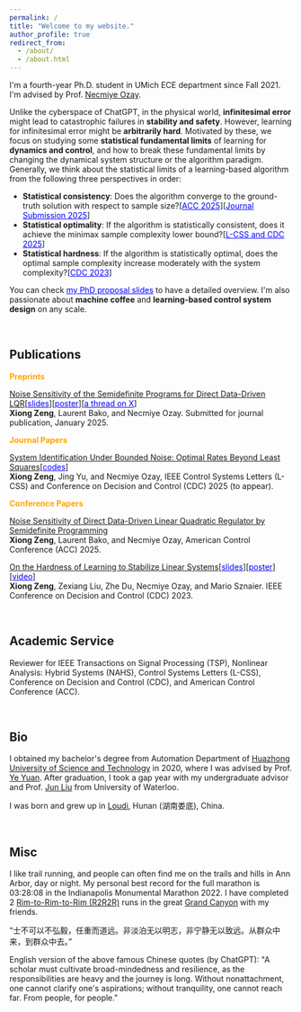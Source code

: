 ```yaml
---
permalink: /
title: "Welcome to my website."
author_profile: true
redirect_from: 
  - /about/
  - /about.html
---
```


I'm a fourth-year Ph.D. student in UMich ECE department since Fall 2021. I'm advised by Prof. <a href="https://web.eecs.umich.edu/~necmiye/" target="_blank">Necmiye Ozay</a>. 

Unlike the cyberspace of ChatGPT, in the physical world, **infinitesimal error** might lead to catastrophic 
failures in **stability and safety**. However, learning for infinitesimal error might be **arbitrarily hard**. Motivated by these, we focus on studying some **statistical fundamental limits** of learning for **dynamics and control**, and how to break these fundamental limits by changing the dynamical system structure or the algorithm paradigm. Generally, we think about the statistical limits of a learning-based algorithm from the following three perspectives in order:
- **Statistical consistency**: Does the algorithm converge to the ground-truth solution with respect to sample size?[<a href="https://web.eecs.umich.edu/~necmiye/pubs/ZengBO_acc25.pdf" style="color: blue;" target="_blank">ACC 2025</a>][<a href="https://arxiv.org/abs/2412.19705" style="color: blue;" target="_blank">Journal Submission 2025</a>]
- **Statistical optimality**: If the algorithm is statistically consistent, does it achieve the minimax sample complexity lower bound?[<a href="https://arxiv.org/abs/2503.16817" style="color: blue;" target="_blank">L-CSS and CDC 2025</a>]
- **Statistical hardness**: If the algorithm is statistically optimal, does the optimal sample complexity increase moderately with the system complexity?[<a href="https://arxiv.org/abs/2311.11151" style="color: blue;" target="_blank">CDC 2023</a>]
  
You can check <a href="https://github.com/zengxiong111/zengxiong.github.io/blob/master/files/phd_propsoal_Xiong_Zeng_part.pdf" style="color: blue;" target="_blank">my PhD proposal slides</a> to have a detailed overview. I'm also passionate about **machine coffee** and **learning-based control system design** on any scale.


&nbsp;

## Publications

<span style="color:orange">**Preprints**</span>

 
[Noise Sensitivity of the Semidefinite Programs for Direct Data-Driven LQR](https://arxiv.org/abs/2412.19705)[<a href="https://github.com/zengxiong111/zengxiong.github.io/blob/master/files/slides_Noise%20Sensitivity%20of%20DDD%20LQR%20by%20Semidefinite%20Programming.pdf" style="color: blue;" target="_blank">slides</a>][<a href="https://github.com/zengxiong111/zengxiong.github.io/blob/master/files/Poster_Noise%20Sensitivity%20of%20DDD%20LQR%20by%20Semidefinite%20Programming.pdf" style="color: blue;" target="_blank">poster</a>][<a href="https://x.com/necozay/status/1885844662381879360" style="color: blue;" target="_blank">a thread on X</a>]<br> 
**Xiong Zeng**, Laurent Bako, and Necmiye Ozay. Submitted for journal publication, January 2025.

 <span style="color:orange">**Journal Papers**</span>

 [System Identification Under Bounded Noise: Optimal Rates Beyond Least Squares](https://arxiv.org/abs/2503.16817)[<a href="https://github.com/jy-cds/Bounded-Noise-SysID-Minimax-Lowerbound" style="color: blue;" target="_blank">codes</a>]<br>
**Xiong Zeng**, Jing Yu, and Necmiye Ozay, IEEE Control Systems Letters (L-CSS) and Conference on Decision and Control (CDC) 2025 (to appear).


 <span style="color:orange">**Conference Papers**</span>

 
 [Noise Sensitivity of Direct Data-Driven Linear Quadratic Regulator by Semidefinite Programming](https://web.eecs.umich.edu/~necmiye/pubs/ZengBO_acc25.pdf)<br>
 **Xiong Zeng**, Laurent Bako, and Necmiye Ozay, American Control Conference (ACC) 2025.

 
 [On the Hardness of Learning to Stabilize Linear Systems](https://arxiv.org/abs/2311.11151)[<a href="https://github.com/zengxiong111/zengxiong.github.io/blob/master/files/hard_learn_stabilize_present.pdf" style="color: blue;" target="_blank">slides</a>][<a href="https://github.com/zengxiong111/zengxiong.github.io/blob/master/files/On%20The%20Hardness%20of%20Learning%20to%20Stabilize%20Linear%20Systems_Poster.pdf" style="color: blue;" target="_blank">poster</a>][<a href="https://www.youtube.com/watch?v=eP5KKam834w" style="color: blue;" target="_blank">video</a>]<br>
 **Xiong Zeng**, Zexiang Liu, Zhe Du, Necmiye Ozay, and Mario Sznaier. IEEE Conference on Decision and Control (CDC) 2023.

&nbsp;

## Academic Service

Reviewer for IEEE Transactions on Signal Processing (TSP), Nonlinear Analysis: Hybrid Systems (NAHS), Control Systems Letters (L-CSS), Conference on Decision and Control (CDC), and American Control Conference (ACC).

&nbsp;

## Bio

I obtained my bachelor's degree from Automation Department of <a href="http://english.hust.edu.cn/" target="_blank">Huazhong University of Science and Technology</a> in 2020, where I was advised by Prof. <a href="http://yy311.github.io/" target="_blank">Ye Yuan</a>. After graduation, I took a gap year with my undergraduate advisor and Prof. <a href="https://uwaterloo.ca/applied-mathematics/profiles/jun-liu" target="_blank">Jun Liu</a> from University of Waterloo.

I was born and grew up in <a href="https://en.wikipedia.org/wiki/Loudi" target="_blank">Loudi</a>, Hunan (湖南娄底), China.

&nbsp;

## Misc

I like trail running, and people can often find me on the trails and hills in Ann Arbor, day or night. My personal best record for the full marathon is 03:28:08 in the Indianapolis Monumental Marathon 2022. I have completed 2 <a href="https://www.alltrails.com/explore/recording/rim2rim2rim--2" target="_blank">Rim-to-Rim-to-Rim (R2R2R)</a> runs in the great <a href="https://www.nps.gov/grca/planyourvisit/index.htm" target="_blank">Grand Canyon</a> with my friends. 

“士不可以不弘毅，任重而道远。非淡泊无以明志，非宁静无以致远。从群众中来，到群众中去。”

English version of the above famous Chinese quotes (by ChatGPT): "A scholar must cultivate broad-mindedness and resilience, as the responsibilities are heavy and the journey is long. Without nonattachment, one cannot clarify one's aspirations; without tranquility, one cannot reach far. From people, for people."
